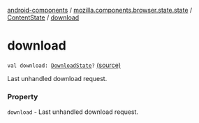 [android-components](../../index.md) / [mozilla.components.browser.state.state](../index.md) / [ContentState](index.md) / [download](./download.md)

# download

`val download: `[`DownloadState`](../../mozilla.components.browser.state.state.content/-download-state/index.md)`?` [(source)](https://github.com/mozilla-mobile/android-components/blob/master/components/browser/state/src/main/java/mozilla/components/browser/state/state/ContentState.kt#L47)

Last unhandled download request.

### Property

`download` - Last unhandled download request.